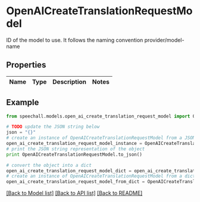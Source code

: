 # OpenAICreateTranslationRequestModel

ID of the model to use. It follows the naming convention provider/model-name 

## Properties
Name | Type | Description | Notes
------------ | ------------- | ------------- | -------------

## Example

```python
from speechall.models.open_ai_create_translation_request_model import OpenAICreateTranslationRequestModel

# TODO update the JSON string below
json = "{}"
# create an instance of OpenAICreateTranslationRequestModel from a JSON string
open_ai_create_translation_request_model_instance = OpenAICreateTranslationRequestModel.from_json(json)
# print the JSON string representation of the object
print OpenAICreateTranslationRequestModel.to_json()

# convert the object into a dict
open_ai_create_translation_request_model_dict = open_ai_create_translation_request_model_instance.to_dict()
# create an instance of OpenAICreateTranslationRequestModel from a dict
open_ai_create_translation_request_model_from_dict = OpenAICreateTranslationRequestModel.from_dict(open_ai_create_translation_request_model_dict)
```
[[Back to Model list]](../README.md#documentation-for-models) [[Back to API list]](../README.md#documentation-for-api-endpoints) [[Back to README]](../README.md)



